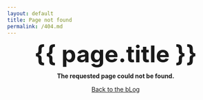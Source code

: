 ```yaml
---
layout: default
title: Page not found
permalink: /404.md
---
```

<div style="text-align: center">
  <h1 style="font-size: 54px; margin: 15px 0px; line-height: 1;">{{ page.title }}</h1>
  <p><strong>The requested page could not be found.</strong></p>
  <p><a href="{{site.baseurl}}/">Back to the bLog</a></p>
</div>

